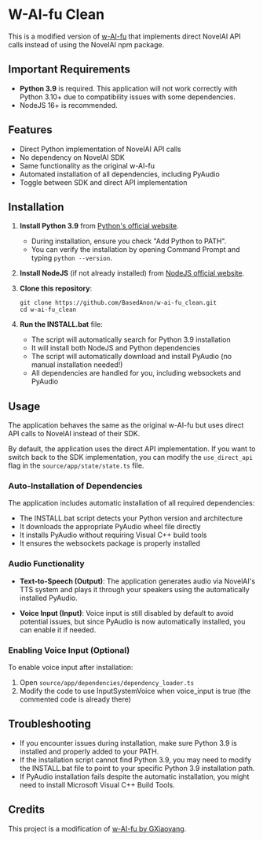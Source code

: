 # W-AI-fu Clean

This is a modified version of [w-AI-fu](https://github.com/GXiaoyang/w-AI-fu_v2) that implements direct NovelAI API calls instead of using the NovelAI npm package.

## Important Requirements

- **Python 3.9** is required. This application will not work correctly with Python 3.10+ due to compatibility issues with some dependencies.
- NodeJS 16+ is recommended.

## Features

- Direct Python implementation of NovelAI API calls
- No dependency on NovelAI SDK
- Same functionality as the original w-AI-fu
- Automated installation of all dependencies, including PyAudio
- Toggle between SDK and direct API implementation

## Installation

1. **Install Python 3.9** from [Python's official website](https://www.python.org/downloads/release/python-3913/).
   - During installation, ensure you check "Add Python to PATH".
   - You can verify the installation by opening Command Prompt and typing `python --version`.

2. **Install NodeJS** (if not already installed) from [NodeJS official website](https://nodejs.org/).

3. **Clone this repository**:
   ```
   git clone https://github.com/BasedAnon/w-ai-fu_clean.git
   cd w-ai-fu_clean
   ```

4. **Run the INSTALL.bat** file:
   - The script will automatically search for Python 3.9 installation
   - It will install both NodeJS and Python dependencies
   - The script will automatically download and install PyAudio (no manual installation needed!)
   - All dependencies are handled for you, including websockets and PyAudio

## Usage

The application behaves the same as the original w-AI-fu but uses direct API calls to NovelAI instead of their SDK.

By default, the application uses the direct API implementation. If you want to switch back to the SDK implementation, you can modify the `use_direct_api` flag in the `source/app/state/state.ts` file.

### Auto-Installation of Dependencies

The application includes automatic installation of all required dependencies:
- The INSTALL.bat script detects your Python version and architecture
- It downloads the appropriate PyAudio wheel file directly
- It installs PyAudio without requiring Visual C++ build tools
- It ensures the websockets package is properly installed

### Audio Functionality

- **Text-to-Speech (Output)**: The application generates audio via NovelAI's TTS system and plays it through your speakers using the automatically installed PyAudio.

- **Voice Input (Input)**: Voice input is still disabled by default to avoid potential issues, but since PyAudio is now automatically installed, you can enable it if needed.

### Enabling Voice Input (Optional)

To enable voice input after installation:
1. Open `source/app/dependencies/dependency_loader.ts`
2. Modify the code to use InputSystemVoice when voice_input is true (the commented code is already there)

## Troubleshooting

- If you encounter issues during installation, make sure Python 3.9 is installed and properly added to your PATH.
- If the installation script cannot find Python 3.9, you may need to modify the INSTALL.bat file to point to your specific Python 3.9 installation path.
- If PyAudio installation fails despite the automatic installation, you might need to install Microsoft Visual C++ Build Tools.

## Credits

This project is a modification of [w-AI-fu by GXiaoyang](https://github.com/GXiaoyang/w-AI-fu_v2).
